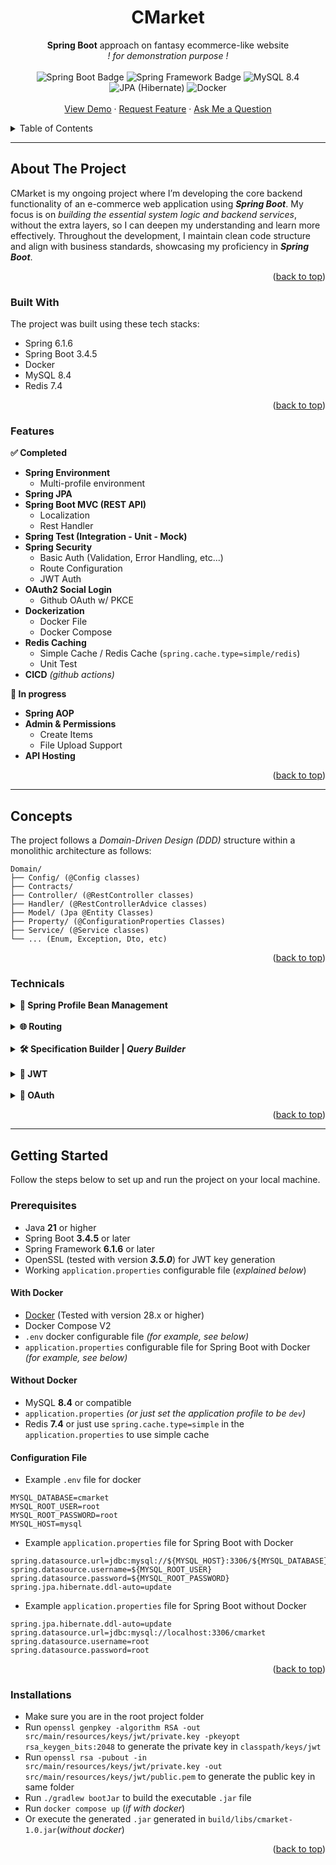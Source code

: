 <h1 align="center">
  <a id="readme-top"></a>
  CMarket
</h1>
<div align="center">
  <b>Spring Boot</b> approach on fantasy ecommerce-like website <br/>
  <i>! for demonstration purpose !</i>
  <br/><br/>
  <img src="https://img.shields.io/badge/Spring%20Boot-3.4.5-grey?logo=springboot&logoColor=fff&labelColor=6DB33F" alt="Spring Boot Badge" />
  <img src="https://img.shields.io/badge/Spring-6.1.6-grey?labelColor=6DB33F" alt="Spring Framework Badge" />
  <img src="https://img.shields.io/badge/MySQL-8.4-grey?logo=mysql&logoColor=white&labelColor=4479A1" alt="MySQL 8.4" />
  <img src="https://img.shields.io/badge/JPA-59666C?logo=hibernate&logoColor=fff" alt="JPA (Hibernate)" />
  <img src="https://img.shields.io/badge/Docker-2496ED?logo=docker&logoColor=fff" alt="Docker" />
</div>

<div align="center">
  <br/>
  <a href="" target="_blank">View Demo</a>
  &middot;   
  <a href="" target="_blank">Request Feature</a>
  &middot;   
  <a href="" target="_blank">Ask Me a Question</a>
  </p>
</div>

<details>
  <summary>Table of Contents</summary>
  <ol>
    <li>
      <a href="#about-the-project">About The Project</a>
      <ul>
        <li><a href="#built-with">Built With</a></li>
      </ul>
    </li>
    <li><a href="#features">Features</a></li>
    <li><a href="#concepts">Concepts</a></li>
    <li>
      <a href="#getting-started">Getting Started</a>
      <ul>
        <li><a href="#prerequisites">Prerequisites</a></li>
        <li><a href="#installations">Installations</a></li>
      </ul>
    </li>
  </ol>
</details>

---

<!-- ABOUT THE PROJECT -->
## About The Project

CMarket is my ongoing project where I’m developing the core backend functionality of an e-commerce web application using **_Spring Boot_**. My focus is on _building the essential system logic and backend services_, without the extra layers, so I can deepen my understanding and learn more effectively. Throughout the development, I maintain clean code structure and align with business standards, showcasing my proficiency in **_Spring Boot_**.

<p align="right">(<a href="#readme-top">back to top</a>)</p>

### Built With
The project was built using these tech stacks:
* Spring 6.1.6
* Spring Boot 3.4.5
* Docker
* MySQL 8.4
* Redis 7.4
<p align="right">(<a href="#readme-top">back to top</a>)</p>

### Features
**✅ Completed**
- **Spring Environment**
  - Multi-profile environment
- **Spring JPA**
- **Spring Boot MVC (REST API)**
  - Localization
  - Rest Handler
- **Spring Test (Integration - Unit - Mock)**
- **Spring Security**
  - Basic Auth (Validation, Error Handling, etc...)
  - Route Configuration
  - JWT Auth
- **OAuth2 Social Login**
  - Github OAuth w/ PKCE
- **Dockerization**
  - Docker File
  - Docker Compose
- **Redis Caching**
  - Simple Cache / Redis Cache (`spring.cache.type=simple/redis`)
  - Unit Test
- **CICD** _(github actions)_

**🚧 In progress**
- **Spring AOP**
- **Admin & Permissions**
  - Create Items
  - File Upload Support
- **API Hosting**

<p align="right">(<a href="#readme-top">back to top</a>)</p>

---

## Concepts
The project follows a _Domain-Driven Design (DDD)_ structure within a monolithic architecture as follows:
```plaintext
Domain/
├── Config/ (@Config classes)
├── Contracts/
├── Controller/ (@RestController classes)
├── Handler/ (@RestControllerAdvice classes)
├── Model/ (Jpa @Entity Classes)
├── Property/ (@ConfigurationProperties Classes)
├── Service/ (@Service classes)
└── ... (Enum, Exception, Dto, etc)
```
<p align="right">(<a href="#readme-top">back to top</a>)</p>

### Technicals

<details>
  <summary><strong>👥 Spring Profile Bean Management</strong></summary>
  <small>The main concept is to use different env for different purpose. The profile can be changed through the environment or by modifying <code>application.properties</code> directly.</small> 
  <br/><br/>
  <img src="https://i.imgur.com/2Oki6Dn.png" alt="CMarket Spring Boot Profile Management Concept">
</details>
<br>
<details>
  <summary><strong>🌐 Routing</strong></summary>
  <small>In every domain, we make a route config inside the domain's config folder to configure the route security behavior of the domain</small>

<pre>
Domain/
├── Route/DomainRouteConfig.java
└── ...
</pre>

  <small>Every route config must implement the `RouteConfigInterface` and use `@Component` annotation for its configuration to be loaded and collected into an array in the `RouteConfig` configuration class
  </small> 
  ```java
  // RouteConfig

  private final RouteConfigInterface[] routeConfigs;

  public void initializeRoutes(HttpSecurity http) throws Exception {
    for (RouteConfigInterface routeConfig : routeConfigs) {
      routeConfig.configureRoute(http);
    }
  }
  ```
  <small>_**(For detailed docs, refer to the diagram below / Javadoc inside the mentioned class)**_
  </small>
  
  <small>The `RouteConfig` then is injected into the `SecurityConfig`, and it invokes the `RouteConfig.initializeRoutes(..)` method to initialize all the routes specified. As an addition, the `RouteConfig` will also configure the default behavior to other route that are not configured as it follows the _**Most Specific to Least Specific rule**_</small>

  <img src="https://i.imgur.com/EX96isX.png" alt="CMarket Spring Boot Route Concept">
  
</details>
<br>
<details>
  <summary>
    <strong>🛠️ Specification Builder | <i>Query Builder</i></strong>
  </summary>
  
  <small>The specification builder follows the **builder pattern** to create specifications for querying data from the repository. It encapsulates complexity by keeping all the given specifications and reduce the verbosity by handling null values and chaining them together.
  </small>
  
  <img src="https://i.imgur.com/apYYQuq.png" alt="CMarket Spring Boot Specification Builder Concept">
</details>
<br>
<details>
  <summary><strong>🔑 JWT</strong></summary>
  <small>
  JWT uses a private/public key for signing and verification. In Spring, JWT env values loaded with 
  <code>@ConfigurationProperties</code> and then injected into <code>JwtConfig</code> for use in <code>JwtService</code>. A custom 
  <code>JwtToUserConverter</code> is also needed to convert JWT subject into principal in <code>SecurityConfig</code> 
  </small>
<br/><br/>
<img src="https://i.imgur.com/IizotMp.png" alt="CMarket Spring Boot JWT Concept">

</details>
<br>
<details>
  <summary><strong>🔐 OAuth</strong></summary>

  <small> The OAuth used uses the PKCE concepts to helps authorize the process in exchanging the access code.</small> <br/>

   <small>
  We first define <code>OAuthServiceInterface</code> as a contract for OAuth services, with abstract methods for exchanging access codes and fetching user info. <br> 
  A <code>@ConfigurationProperties</code> class maps necessary environment variables and is injected into the interface’s implementation for authentication. 
  We then create <code>RestClientConfig</code> and an <code>OAuthClient</code> <b>declarative HTTP interface</b> for third-party calls. <br>
  Finally, we register an <code>OAuthController</code> with the callback URL, loading it only when an <code>OAuthServiceInterface</code> bean exists 
  (<code>@ConditionalOnBean</code>), and inject the correct service by name (e.g., <code>@Service("githubOAuth")</code>).
  </small>
  <br/><br/>
<img src="https://i.imgur.com/GMZjn9f.png" alt="CMarket Spring Boot OAuth Concept">
</details>

<p align="right">(<a href="#readme-top">back to top</a>)</p>

---

## Getting Started
Follow the steps below to set up and run the project on your local machine.

### Prerequisites
- Java **21** or higher
- Spring Boot **3.4.5** or later
- Spring Framework **6.1.6** or later
- OpenSSL (tested with version _**3.5.0**_) for JWT key generation
- Working `application.properties` configurable file (_explained below_)

#### With Docker
- [Docker](https://docs.docker.com/get-docker/) (Tested with version 28.x or higher)
- Docker Compose V2
- `.env` docker configurable file _(for example, see below)_
- `application.properties` configurable file for Spring Boot with Docker _(for example, see below)_

#### Without Docker
- MySQL **8.4** or compatible
- `application.properties` _(or just set the application profile to be `dev`)_
- Redis **7.4** or just use `spring.cache.type=simple` in the `application.properties` to use simple cache

#### Configuration File
- Example `.env` file for docker
```properties
MYSQL_DATABASE=cmarket
MYSQL_ROOT_USER=root
MYSQL_ROOT_PASSWORD=root
MYSQL_HOST=mysql
```

- Example `application.properties` file for Spring Boot with Docker
```properties
spring.datasource.url=jdbc:mysql://${MYSQL_HOST}:3306/${MYSQL_DATABASE}
spring.datasource.username=${MYSQL_ROOT_USER}
spring.datasource.password=${MYSQL_ROOT_PASSWORD}
spring.jpa.hibernate.ddl-auto=update
```

- Example `application.properties` file for Spring Boot without Docker
```properties
spring.jpa.hibernate.ddl-auto=update
spring.datasource.url=jdbc:mysql://localhost:3306/cmarket
spring.datasource.username=root
spring.datasource.password=root
```

<p align="right">(<a href="#readme-top">back to top</a>)</p>

### Installations
-  Make sure you are in the root project folder
- Run `openssl genpkey -algorithm RSA -out src/main/resources/keys/jwt/private.key -pkeyopt rsa_keygen_bits:2048` to generate the private key in `classpath/keys/jwt`
- Run `openssl rsa -pubout -in src/main/resources/keys/jwt/private.key -out src/main/resources/keys/jwt/public.pem` to generate the public key in same folder
- Run `./gradlew bootJar` to build the executable `.jar` file
- Run `docker compose up` (_if with docker_) 
- Or execute the generated `.jar` generated in `build/libs/cmarket-1.0.jar`(_without docker_)

<p align="right">(<a href="#readme-top">back to top</a>)</p>


